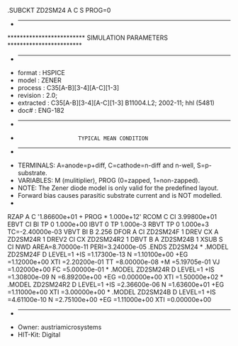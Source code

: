 .SUBCKT ZD2SM24 A C S  PROG=0
* ----------------------------------------------------------------------
************************* SIMULATION PARAMETERS ************************
* ----------------------------------------------------------------------
* format    : HSPICE
* model     : ZENER
* process   : C35[A-B][3-4][A-C][1-3]
* revision : 2.0; 
* extracted : C35[A-B][3-4][A-C][1-3] B11004.L2; 2002-11; hhl (5481)
* doc#      : ENG-182
* ----------------------------------------------------------------------
*                        TYPICAL MEAN CONDITION
* ----------------------------------------------------------------------
* TERMINALS: A=anode=p+diff, C=cathode=n-diff and n-well, S=p-substrate.
* VARIABLES: M (mulitiplier), PROG (0=zapped, 1=non-zapped).
* NOTE: The Zener diode model is only valid for the predefined layout. 
* Forward bias causes parasitic substrate current and is NOT modelled.
*
RZAP A C '1.86600e+01 + PROG * 1.000e+12'
RCOM C CI 3.99800e+01
EBVT CI BI TP 0 1.000e+00
IBVT 0 TP 1.000e-3
RBVT TP 0 1.000e+3 TC=-2.40000e-03
VBVT BI B 2.256
DFOR A CI ZD2SM24F 1
DREV CX A ZD2SM24R 1
DREV2 CI CX ZD2SM24R2 1
DBVT B A ZD2SM24B 1
XSUB S CI NWD AREA=8.70000e-11 PERI=3.24000e-05
.ENDS ZD2SM24
*
.MODEL ZD2SM24F D LEVEL=1
+IS     =1.17300e-13 N      =1.10100e+00 
+EG     =1.12000e+00 XTI    =2.20200e-01 TT     =8.00000e-08 
+M      =5.19705e-01 VJ     =1.02000e+00 FC     =5.00000e-01 
*
.MODEL ZD2SM24R D LEVEL=1
+IS     =1.30800e-09 N      =6.89200e+00 
+EG     =0.00000e+00 XTI    =1.50000e+02 
*
.MODEL ZD2SM24R2 D LEVEL=1
+IS     =2.36600e-06 N      =1.63600e+01 
+EG     =1.11000e+00 XTI    =3.00000e+00 
*
.MODEL ZD2SM24B D LEVEL=1
+IS     =4.61100e-10 N      =2.75100e+00 
+EG     =1.11000e+00 XTI    =0.00000e+00 
* ----------------------------------------------------------------------
* Owner: austriamicrosystems
* HIT-Kit: Digital
